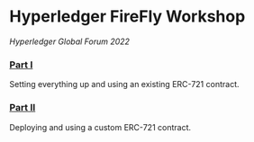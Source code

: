 # Hyperledger FireFly Workshop
_Hyperledger Global Forum 2022_

### [Part I](./docs/part_i.md)
Setting everything up and using an existing ERC-721 contract.

### [Part II](./docs/part_ii.md)
Deploying and using a custom ERC-721 contract.